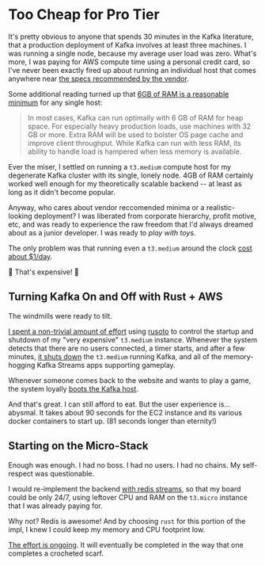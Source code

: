 # Too Cheap for Pro Tier

It's pretty obvious to anyone that spends 30 minutes in the Kafka literature, that a production deployment of Kafka involves at least three machines.  I was running a single node, because my average user load was zero.  What's more, I was paying for AWS compute time using a personal credit card, so I've never been exactly fired up about running an individual host that comes anywhere near [the specs recommended by the vendor](https://docs.confluent.io/current/kafka/deployment.html).

Some additional reading turned up that [6GB of RAM is a reasonable minimum](https://www.infoq.com/articles/apache-kafka-best-practices-to-optimize-your-deployment/) for any single host:

> In most cases, Kafka can run optimally with 6 GB of RAM for heap space. For especially heavy production loads, use machines with 32 GB or more. Extra RAM will be used to bolster OS page cache and improve client throughput. While Kafka can run with less RAM, its ability to handle load is hampered when less memory is available.

Ever the miser, I settled on running a `t3.medium` compute host for my degenerate Kafka cluster with its single, lonely node.  4GB of RAM certainly worked well enough for my theoretically scalable backend -- at least as long as it didn't become popular.

Anyway, who cares about vendor reccomended minima or a realistic-looking deployment?  I was liberated from corporate hierarchy, profit motive, etc, and was ready to experience the raw freedom that I'd always dreamed about as a junior developer.  I was ready to _play with toys_.

The only problem was that running even a `t3.medium` around the clock [cost about $1/day](https://www.ec2instances.info/?filter=t3&cost_duration=daily).

🤑 That's expensive! 🤑

## Turning Kafka On and Off with Rust + AWS 

The windmills were ready to tilt.

[I spent a non-trivial amount of effort](https://github.com/Terkwood/BUGOUT/issues/75) using [rusoto](https://github.com/rusoto/rusoto) to control the startup and shutdown of my "very expensive" `t3.medium` instance.  Whenever the system detects that there are no users connected, a timer starts, and after a few minutes, [it shuts down](https://github.com/Terkwood/BUGOUT/tree/unstable/reaper) the `t3.medium` running Kafka, and all of the memory-hogging Kafka Streams apps supporting gameplay.

Whenever someone comes back to the website and wants to play a game, the system loyally [boots the Kafka host](https://github.com/Terkwood/BUGOUT/tree/unstable/bugle).

And that's great.  I can still afford to eat.  But the user experience is... abysmal.  It takes about 90 seconds for the EC2 instance and its various docker containers to start up.  (81 seconds longer than eternity!)

## Starting on the Micro-Stack

Enough was enough.  I had no boss.  I had no users.  I had no chains.  My self-respect was questionable.

I would re-implement the backend [with redis streams](https://dev.to/pdambrauskas/event-sourcing-with-redis-45ha), so that my board could be only 24/7, using leftover CPU and RAM on the `t3.micro` instance that I was already paying for.

Why not?  Redis is awesome!  And by choosing `rust` for this portion of the impl, I knew I could keep my memory and CPU footprint low.

[The effort is ongoing](https://github.com/Terkwood/BUGOUT/issues/174). It will eventually be completed in the way that one completes a crocheted scarf.
